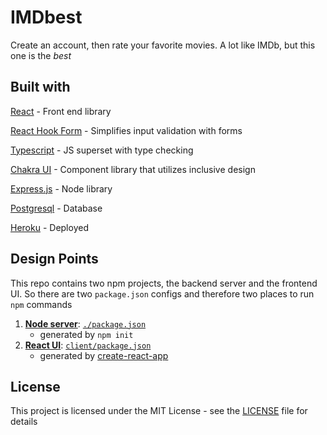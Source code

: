 # IMDbest

Create an account, then rate your favorite movies. A lot like IMDb, but this one is the _best_

## Built with

[React](https://reactjs.org/) - Front end library

[React Hook Form](https://react-hook-form.com/) - Simplifies input validation with forms

[Typescript](typescriptlang.org) - JS superset with type checking

[Chakra UI](https://chakra-ui.com/) - Component library that utilizes inclusive design

[Express.js](https://expressjs.com/) - Node library

[Postgresql](https://www.postgresql.org/) - Database

[Heroku](https://www.heroku.com/) - Deployed

## Design Points

This repo contains two npm projects, the backend server and the frontend UI. So there are two `package.json` configs and therefore two places to run `npm` commands

1. [**Node server**](server.js): [`./package.json`](package.json)
   - generated by `npm init`
2. [**React UI**](client/): [`client/package.json`](client/package.json)
   - generated by [create-react-app](https://github.com/facebookincubator/create-react-app)

## License

This project is licensed under the MIT License - see the [LICENSE](LICENSE) file for details
